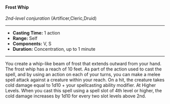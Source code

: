 #### Frost Whip
*2nd-level conjuration* (Artificer,Cleric,Druid)
___
- **Casting Time:** 1 action
- **Range:** Self
- **Components:** V, S
- **Duration:** Concentration, up to 1 minute
---
You create a whip-like beam of frost that extends
outward from your hand. The frost whip has a reach
of 10 feet. As part of the action used to cast the
spell, and by using an action on each of your turns,
you can make a melee spell attack against a creature
within your reach. On a hit, the creature takes cold
damage equal to 1d10 + your spellcasting ability
modifier.
At Higher Levels. When you cast this spell using
a spell slot of 4th level or higher, the cold damage
increases by 1d10 for every two slot levels above 2nd. 
